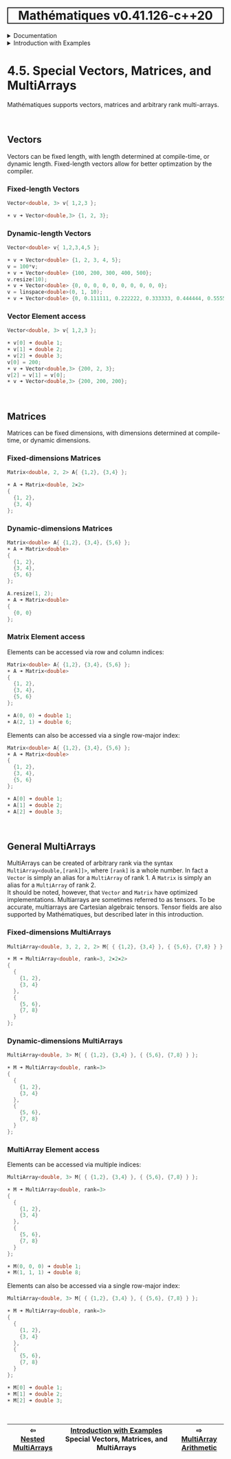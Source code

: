 <h1 style='border: 2px solid; text-align: center'>Mathématiques v0.41.126-c++20</h1>

<details>

<summary>Documentation</summary>

# [Documentation](../../README.md)<br>
1. [License](../../license/README.md)<br>
2. [About](../../about/README.md)<br>
3. [Status, Planned Work & Release Notes](../../status-release/README.md)<br>
4. _Introduction with Examples_ <br>
5. [Installation](../../installation/README.md)<br>
6. [Your First Mathématiques Project](../../first-project/README.md)<br>
7. [Usage Guide: Syntax, Data Types, Functions, etc](../../user-guide/README.md)<br>
8. [Benchmarks](../../benchmarks/README.md)<br>
9. [Tests](../../test/README.md)<br>
10. [Developer Guide: Modifying and Extending Mathématiques](../../developer-guide/README.md)<br>


</details>



<details>

<summary>Introduction with Examples</summary>

# [4. Introduction with Examples](../README.md)<br>
4.1. [Pretty Printing and Debugging](../print-debug/README.md)<br>
4.2. [Number Systems](../numbers/README.md)<br>
4.3. [Vectors, Matrices, and MultiArrays](../multiarrays/README.md)<br>
4.4. [Nested MultiArrays](../nested-multiarrays/README.md)<br>
4.5. _Special Vectors, Matrices, and MultiArrays_ <br>
4.6. [MultiArray Arithmetic](../multiarray-arithmetic/README.md)<br>
4.7. [Linear Algebra](../linear-algebra/README.md)<br>
4.8. [Sorting, Masks, Slices, etc.](../sort-mask-slice/README.md)<br>
4.9. [Mathematical functions](../math-functions/README.md)<br>
4.10. [Mutlivariate Calculus](../multi-var-calculus/README.md)<br>
4.11. [Calculus on Complex Number Domains](../complex-calculus/README.md)<br>
4.12. [Vector Calculus and Curvilinear Coordinates](../vector-calculus/README.md)<br>
4.13. [Tensors](../tensors/README.md)<br>
4.14. [Series and transforms](../series-transforms/README.md)<br>


</details>



# 4.5. Special Vectors, Matrices, and MultiArrays



Mathématiques supports vectors, matrices and arbitrary rank multi-arrays.

<br>

## Vectors
Vectors can be fixed length, with length determined at compile-time, or dynamic length.  Fixed-length vectors allow for better optimzation by the compiler.
### Fixed-length Vectors
```C++
Vector<double, 3> v{ 1,2,3 };

☀ v ➜ Vector<double,3> {1, 2, 3};
```
### Dynamic-length Vectors
```C++
Vector<double> v{ 1,2,3,4,5 };

☀ v ➜ Vector<double> {1, 2, 3, 4, 5};
v = 100*v;
☀ v ➜ Vector<double> {100, 200, 300, 400, 500};
v.resize(10);
☀ v ➜ Vector<double> {0, 0, 0, 0, 0, 0, 0, 0, 0, 0};
v = linspace<double>(0, 1, 10);
☀ v ➜ Vector<double> {0, 0.111111, 0.222222, 0.333333, 0.444444, 0.555556, 0.666667, 0.777778, 0.888889, 1};
```
### Vector Element access
```C++
Vector<double, 3> v{ 1,2,3 };

☀ v[0] ➜ double 1;
☀ v[1] ➜ double 2;
☀ v[2] ➜ double 3;
v[0] = 200;
☀ v ➜ Vector<double,3> {200, 2, 3};
v[2] = v[1] = v[0];
☀ v ➜ Vector<double,3> {200, 200, 200};
```

<br>

## Matrices
Matrices can be fixed dimensions, with dimensions determined at compile-time, or dynamic dimensions.
### Fixed-dimensions Matrices
```C++
Matrix<double, 2, 2> A{ {1,2}, {3,4} };

☀ A ➜ Matrix<double, 2⨯2> 
{
  {1, 2},
  {3, 4}
};
```
### Dynamic-dimensions Matrices
```C++
Matrix<double> A{ {1,2}, {3,4}, {5,6} };
☀ A ➜ Matrix<double> 
{
  {1, 2},
  {3, 4},
  {5, 6}
};

A.resize(1, 2);
☀ A ➜ Matrix<double> 
{
  {0, 0}
};
```
### Matrix Element access
Elements can be accessed via row and column indices:
```C++
Matrix<double> A{ {1,2}, {3,4}, {5,6} };
☀ A ➜ Matrix<double> 
{
  {1, 2},
  {3, 4},
  {5, 6}
};

☀ A(0, 0) ➜ double 1;
☀ A(2, 1) ➜ double 6;
```
Elements can also be accessed via a single row-major index:
```C++
Matrix<double> A{ {1,2}, {3,4}, {5,6} };
☀ A ➜ Matrix<double> 
{
  {1, 2},
  {3, 4},
  {5, 6}
};

☀ A[0] ➜ double 1;
☀ A[1] ➜ double 2;
☀ A[2] ➜ double 3;
```

<br>

## General MultiArrays
MultiArrays can be created of arbitrary rank via the syntax `MultiArray<double,[rank]]>`, where `[rank]` is a whole number.
In fact a `Vector` is simply an alias for a `MultiArray` of rank 1. 
A `Matrix` is simply an alias for a `MultiArray` of rank 2.  
It should be noted, however, that `Vector` and `Matrix` have optimized implementations.
Multiarrays are sometimes referred to as tensors.  To be accurate, multiarrays are Cartesian algebraic tensors.  Tensor fields are also supported by Mathématiques, but described later in this introduction.
### Fixed-dimensions MultiArrays
```C++
MultiArray<double, 3, 2, 2, 2> M{ { {1,2}, {3,4} }, { {5,6}, {7,8} } };

☀ M ➜ MultiArray<double, rank=3, 2⨯2⨯2> 
{
  {
    {1, 2},
    {3, 4}
  },
  {
    {5, 6},
    {7, 8}
  }
};
```
### Dynamic-dimensions MultiArrays
```C++
MultiArray<double, 3> M{ { {1,2}, {3,4} }, { {5,6}, {7,8} } };

☀ M ➜ MultiArray<double, rank=3> 
{
  {
    {1, 2},
    {3, 4}
  },
  {
    {5, 6},
    {7, 8}
  }
};
```
### MultiArray Element access
Elements can be accessed via multiple indices:
```C++
MultiArray<double, 3> M{ { {1,2}, {3,4} }, { {5,6}, {7,8} } };

☀ M ➜ MultiArray<double, rank=3> 
{
  {
    {1, 2},
    {3, 4}
  },
  {
    {5, 6},
    {7, 8}
  }
};

☀ M(0, 0, 0) ➜ double 1;
☀ M(1, 1, 1) ➜ double 8;
```
Elements can also be accessed via a single row-major index:
```C++
MultiArray<double, 3> M{ { {1,2}, {3,4} }, { {5,6}, {7,8} } };

☀ M ➜ MultiArray<double, rank=3> 
{
  {
    {1, 2},
    {3, 4}
  },
  {
    {5, 6},
    {7, 8}
  }
};

☀ M[0] ➜ double 1;
☀ M[1] ➜ double 2;
☀ M[2] ➜ double 3;
```

<br>



| ⇦ <br />[Nested MultiArrays](../nested-multiarrays/README.md)  | [Introduction with Examples](../README.md)<br />Special Vectors, Matrices, and MultiArrays<br /><img width=1000/> | ⇨ <br />[MultiArray Arithmetic](../multiarray-arithmetic/README.md)   |
| ------------ | :-------------------------------: | ------------ |

